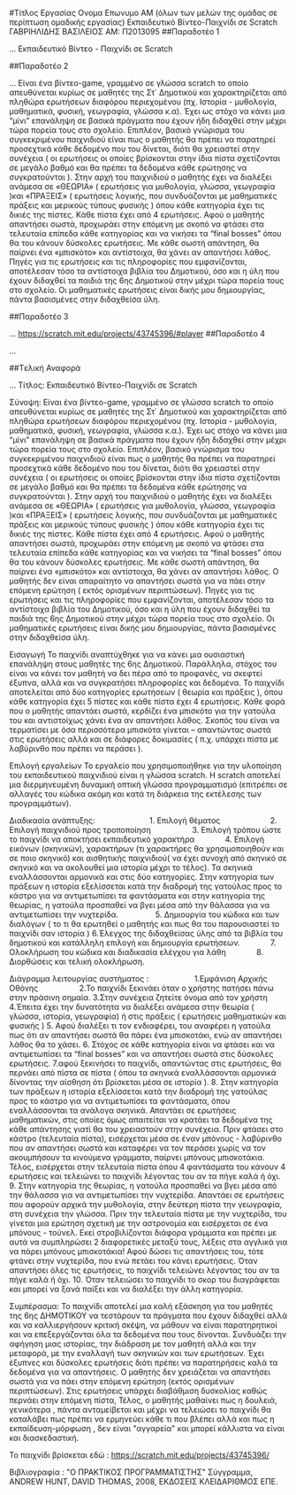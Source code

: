 ﻿#Τίτλος Εργασίας
Ονομα Επωνυμο
ΑΜ (όλων των μελών της ομάδας σε περίπτωση ομαδικής εργασίας)
Εκπαιδευτικό Βίντεο-Παιχνίδι σε Scratch
ΓΑΒΡΙΗΛΙΔΗΣ ΒΑΣΙΛΕΙΟΣ
ΑΜ: Π2013095
##Παραδοτέο 1

...
Εκπαιδευτικό Βίντεο - Παιχνίδι σε Scratch

##Παραδοτέο 2

…
Είναι ένα βίντεο-game, γραμμένο σε γλώσσα scratch το οποίο απευθύνεται κυρίως σε μαθητές της Στ΄ Δημοτικού και χαρακτηρίζεται από πληθώρα ερωτήσεων διαφόρου περιεχομένου (πχ. Ιστορία - μυθολογία, μαθηματικά, φυσική, γεωγραφία, γλώσσα κ.α). Έχει ως στόχο να κάνει μια “μίνι” επανάληψη σε βασικά πράγματα που έχουν ήδη διδαχθεί στην μέχρι τώρα πορεία τους στο σχολείο. Επιπλέον, βασικό γνώρισμα του συγκεκριμένου παιχνιδιού είναι πως ο μαθητής θα πρέπει να παρατηρεί προσεχτικά κάθε δεδομένο που του δίνεται, διότι θα χρειαστεί στην συνέχεια ( οι ερωτήσεις οι οποίες βρίσκονται στην ίδια πίστα σχετίζονται σε μεγάλο βαθμό και θα πρέπει τα δεδομένα κάθε ερώτησης να συγκρατούνται ). Στην αρχή του παιχνιδιού ο μαθητής έχει να διαλέξει ανάμεσα σε «ΘΕΩΡΙΑ» ( ερωτήσεις για μυθολογία, γλώσσα, γεωγραφία )και «ΠΡΑΞΕΙΣ» ( ερωτήσεις λογικής, που συνδυάζονται με μαθηματικές πράξεις και μερικούς τύπους φυσικής ) όπου κάθε κατηγορία έχει τις δικιές της πίστες. Κάθε πίστα έχει από 4 ερωτήσεις. Αφού ο μαθητής απαντήσει σωστά, προχωράει στην επόμενη με σκοπό να φτάσει στα τελευταία επίπεδα κάθε κατηγορίας και να νικήσει τα “final bosses” όπου θα του κάνουν δύσκολες ερωτήσεις. Με κάθε σωστή απάντηση, θα παίρνει ένα «μπισκότο» και αντίστοιχα, θα χάνει αν απαντήσει λάθος. Πηγές για τις ερωτήσεις και τις πληροφορίες που εμφανίζονται, αποτέλεσαν τόσο τα αντίστοιχα βιβλία του Δημοτικού, όσο και η ύλη που έχουν διδαχθεί τα παιδιά της 6ης Δημοτικού στην μέχρι τώρα πορεία τους στο σχολείο. Οι μαθηματικές ερωτήσεις είναι δικής μου δημιουργίας, πάντα βασισμένες στην διδαχθείσα ύλη.

##Παραδοτέο 3

...
https://scratch.mit.edu/projects/43745396/#player
##Παραδοτέο 4

...

##Tελική Αναφορά

...
Τίτλος: Εκπαιδευτικό Βίντεο-Παιχνίδι σε Scratch

Σύνοψη: Είναι ένα βίντεο-game, γραμμένο σε γλώσσα scratch το οποίο απευθύνεται κυρίως σε μαθητές της Στ΄ Δημοτικού και χαρακτηρίζεται από πληθώρα ερωτήσεων διαφόρου περιεχομένου (πχ. Ιστορία - μυθολογία, μαθηματικά, φυσική, γεωγραφία, γλώσσα κ.α.). Έχει ως στόχο να κάνει μια “μίνι” επανάληψη σε βασικά πράγματα που έχουν ήδη διδαχθεί στην μέχρι τώρα πορεία τους στο σχολείο. Επιπλέον, βασικό γνώρισμα του συγκεκριμένου παιχνιδιού είναι πως ο μαθητής θα πρέπει να παρατηρεί προσεχτικά κάθε δεδομένο που του δίνεται, διότι θα χρειαστεί στην συνέχεια ( οι ερωτήσεις οι οποίες βρίσκονται στην ίδια πίστα σχετίζονται σε μεγάλο βαθμό και θα πρέπει τα δεδομένα κάθε ερώτησης να συγκρατούνται ). Στην αρχή του παιχνιδιού ο μαθητής έχει να διαλέξει ανάμεσα σε «ΘΕΩΡΙΑ» ( ερωτήσεις για μυθολογία, γλώσσα, γεωγραφία )και «ΠΡΑΞΕΙΣ» ( ερωτήσεις λογικής, που συνδυάζονται με μαθηματικές πράξεις και μερικούς τύπους φυσικής ) όπου κάθε κατηγορία έχει τις δικιές της πίστες. Κάθε πίστα έχει από 4 ερωτήσεις. Αφού ο μαθητής απαντήσει σωστά, προχωράει στην επόμενη με σκοπό να φτάσει στα τελευταία επίπεδα κάθε κατηγορίας και να νικήσει τα “final bosses” όπου θα του κάνουν δύσκολες ερωτήσεις. Με κάθε σωστή απάντηση, θα παίρνει ένα «μπισκότο» και αντίστοιχα, θα χάνει αν απαντήσει λάθος. Ο μαθητής δεν είναι απαραίτητο να απαντήσει σωστά για να πάει στην επόμενη ερώτηση ( εκτός ορισμένων περιπτώσεων).  Πηγές για τις ερωτήσεις και τις πληροφορίες που εμφανίζονται, αποτέλεσαν τόσο τα αντίστοιχα βιβλία του Δημοτικού, όσο και η ύλη που έχουν διδαχθεί τα παιδιά της 6ης Δημοτικού στην μέχρι τώρα πορεία τους στο σχολείο. Οι μαθηματικές ερωτήσεις είναι δικής μου δημιουργίας, πάντα βασισμένες στην διδαχθείσα ύλη.

Εισαγωγή
Το παιχνίδι αναπτύχθηκε για να κάνει μια ουσιαστική επανάληψη στους μαθητές της 6ης Δημοτικού. Παράλληλα, στόχος του είναι να κάνει τον μαθητή να δει πέρα από το προφανές, να σκεφτεί έξυπνα, αλλά και να συγκρατήσει πληροφορίες και δεδομένα. Το παιχνίδι αποτελείται από δύο κατηγορίες ερωτήσεων ( θεωρία και πράξεις ), όπου κάθε κατηγορία έχει 5 πίστες και κάθε πίστα έχει 4 ερωτήσεις. Κάθε φορά που ο μαθητής απαντάει σωστά, κερδίζει ένα μπισκότο για την γατούλα του και αντιστοίχως χάνει ένα αν απαντήσει λάθος. Σκοπός του είναι να τερματίσει με όσα περισσότερα  μπισκότα γίνεται – απαντώντας σωστά στις ερωτήσεις αλλά και σε διάφορες δοκιμασίες ( π.χ. υπάρχει πίστα με λαβύρινθο που πρέπει να περάσει ).

Επιλογή εργαλείων
Το εργαλείο που χρησιμοποιήθηκε για την υλοποίηση του εκπαιδευτικού παιχνιδιού είναι η γλώσσα scratch. Η scratch αποτελεί μια διερμηνευμένη δυναμική οπτική γλώσσα προγραμματισμό (επιτρέπει σε αλλαγές του κώδικα ακόμη και κατά τη διάρκεια της εκτέλεσης των προγραμμάτων). 

Διαδικασία ανάπτυξης:   
                     1. Επιλογή θέματος 
                     2. Επιλογή παιχνιδιού προς τροποποίηση 
                 3. Επιλογή τρόπου ώστε το παιχνίδι να αποκτήσει εκπαιδευτικό                  χαρακτήρα
             4. Επιλογή εικόνων (σκηνικών), χαρακτήρων (τι χαρακτήρες θα χρησιμοποιηθούν και σε ποιο σκηνικό) και αισθητικής παιχνιδιού( να έχει συνοχή από σκηνικό σε σκηνικό και να ακολουθεί μια ιστορία μέχρι το τέλος). Τα σκηνικά εναλλάσσονται αρμονικά και στις δύο κατηγορίες. Στην κατηγορία των πράξεων η ιστορία εξελίσσεται κατά την διαδρομή της γατούλας προς το κάστρο για να αντιμετωπίσει τα φαντάσματα και στην κατηγορία της θεωρίας, η γατούλα προσπαθεί να βγει μέσα από την θάλασσα για να αντιμετωπίσει την νυχτερίδα.
                5. Δημιουργία του κώδικα και των διαλόγων ( το τι θα ερωτηθεί ο μαθητής και πως θα του παρουσιαστεί το παιχνίδι σαν ιστορία )
                6.Έλεγχος της διδαχθείσας ύλης από τα βιβλία του δημοτικού και κατάλληλη επιλογή και δημιουργία ερωτήσεων. 
             7. Ολοκλήρωση του κώδικα και  διαδικασία ελέγχου για λάθη
             8. Διορθώσεις και τελική ολοκλήρωση.




Διάγραμμα λειτουργίας συστήματος :  
                  1.Εμφάνιση Αρχικής Οθόνης
                  2.Το παιχνίδι ξεκινάει όταν ο χρήστης πατήσει πάνω στην πράσινη σημαία.
                  3.Στην συνέχεια ζητείτε  όνομα από τον χρήστη
                  4.Έπειτα έχει την δυνατότητα να διαλέξει ανάμεσα στην θεωρία ( γλώσσα, ιστορία, γεωγραφία) ή στις πράξεις ( ερωτήσεις μαθηματικών και φυσικής )
                  5. Αφού διαλέξει τι τον ενδιαφέρει, του αναφέρει η γατούλα πως ότι αν απαντήσει σωστά θα πάρει ένα μπισκοτάκι, ενώ αν απαντήσει λάθος θα το χάσει.
                  6. Στόχος σε κάθε κατηγορία είναι να φτάσει και να αντιμετωπίσει τα “final bosses” και να απαντήσει σωστά στις δύσκολες ερωτήσεις.
                  7.αφού ξεκινήσει το παιχνίδι, απαντώντας στις ερωτήσεις, θα περνάει από πίστα σε πίστα ( όπου τα σκηνικά εναλλάσσονται αρμονικά δίνοντας την αίσθηση ότι βρίσκεται μέσα σε ιστορία ).
                  8. Στην κατηγορία των πράξεων η ιστορία εξελίσσεται κατά την διαδρομή της γατούλας προς το κάστρο για να αντιμετωπίσει τα φαντάσματα, όπου εναλλάσσονται τα ανάλογα σκηνικά. Απαντάει σε ερωτήσεις μαθηματικών, στις οποίες όμως απαιτείται να κρατάει τα δεδομένα της κάθε απάντησης γιατί θα του χρειαστούν στην συνέχεια.  Πριν φτάσει στο κάστρο (τελευταία πίστα), εισέρχεται μέσα σε έναν μπόνους - λαβύρινθο που αν απαντήσει σωστά και καταφέρει να τον περάσει χωρίς να τον ακουμπήσουν τα κινούμενα γράμματα, παίρνει μπόνους μπισκοτάκια. Τέλος, εισέρχεται στην τελευταία πίστα όπου 4 φαντάσματα του κάνουν 4 ερωτήσεις και τελειώνει το παιχνίδι λέγοντας του αν τα πήγε καλά ή όχι.
                   9.  Στην κατηγορία της θεωρίας, η γατούλα προσπαθεί να βγει μέσα από την θάλασσα για να αντιμετωπίσει την νυχτερίδα. Απαντάει σε ερωτήσεις που αφορούν αρχικά την μυθολογία, στην δεύτερη πίστα την γεωγραφία, στη συνέχεια την γλώσσα. Πριν την τελευταία πίστα με την νυχτερίδα, του γίνεται μια ερώτηση σχετική με την αστρονομία και εισέρχεται σε ένα μπόνους - τούνελ. Εκεί στροβιλίζονται διάφορα γράμματα και πρέπει με αυτά να συμπληρώσει 2 διαφορετικές μεταξύ τους, λέξεις στα αγγλικά για να πάρει μπόνους μπισκοτάκια! Αφού δώσει τις απαντήσεις του, τότε φτάνει στην νυχτερίδα, που ενώ πετάει του κάνει ερωτήσεις. Όταν απαντήσει όλες τις ερωτήσεις, το παιχνίδι τελειώνει λέγοντας του αν τα πήγε καλά ή όχι.
                  10.  Όταν τελειώσει το παιχνίδι το σκορ του διαγράφεται και μπορεί να ξανά παίξει και να διαλέξει την άλλη κατηγορία.
                 

Συμπέρασμα: Το παιχνίδι αποτελεί μια καλή εξάσκηση για του μαθητές της 6ης ΔΗΜΟΤΙΚΟΥ να τεστάρουν τα πράγματα που έχουν διδαχθεί αλλά και να καλλιεργήσουν κριτική σκέψη, να μάθουν να είναι παρατηρητικοί και να επεξεργάζονται όλα τα δεδομένα που τους δίνονται. Συνδυάζει την αφήγηση μιας ιστορίας, την διάδραση με τον μαθητή αλλά και την μεταφορά, με την εναλλαγή των σκηνικών και των ερωτήσεων. Έχει έξυπνες και δύσκολες ερωτήσεις διότι πρέπει να παρατηρήσεις καλά τα δεδομένα για να απαντήσεις. Ο μαθητής δεν χρειάζεται να απαντήσει σωστά για να πάει στην επόμενη ερώτηση (εκτός ορισμένων περιπτώσεων). Στις ερωτήσεις υπάρχει διαβάθμιση δυσκολίας καθώς περνάει στην επόμενη πίστα, Τέλος, ο μαθητής μαθαίνει πως η δουλειά, γενικότερα , πάντα ανταμείβεται και μέχρι να τελειώσει το παιχνίδι θα καταλάβει πως πρέπει να ερμηνεύει κάθε τι που βλέπει αλλά και πως η εκπαίδευση-μόρφωση , δεν είναι "αγγαρεία" και μπορεί κάλλιστα να είναι και διασκεδαστική.

Το παιχνίδι βρίσκεται εδώ : https://scratch.mit.edu/projects/43745396/

Βιβλιογραφία : "Ο ΠΡΑΚΤΙΚΟΣ ΠΡΟΓΡΑΜΜΑΤΙΣΤΗΣ" Σύγγραμμα, ANDREW HUNT, DAVID THOMAS, 2008, ΕΚΔΟΣΕΙΣ ΚΛΕΙΔΑΡΙΘΜΟΣ ΕΠΕ.
